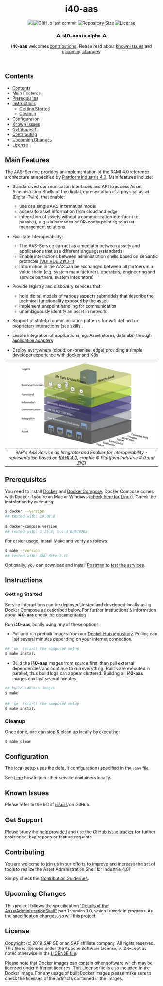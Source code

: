 <h1 align="center">
  i40-aas
</h1>

<div align="center">
    <a href="https://travis-ci.com/SAP/i40-aas" title="Build Status"><img src="https://travis-ci.com/SAP/i40-aas.svg?branch=master"></a>
    <img alt="GitHub last commit" src="https://img.shields.io/github/last-commit/SAP/i40-aas" />
    <img alt="Repository Size" src="https://img.shields.io/github/repo-size/SAP/i40-aas" />
    <img alt="License" src="https://img.shields.io/badge/License-Apache%202.0-green.svg" />
</div>

<div align="center">

  ### ⚠️ **i40-aas** is **alpha** ⚠️

</div>

<div align="center">

  **i40-aas** welcomes [contributions](#contributing). Please read about [known issues](#known-issues) and [upcoming changes](#upcoming-changes).

</div>

<br/>

## Contents

- [Contents](#contents)
- [Main Features](#main-features)
- [Prerequisites](#prerequisites)
- [Instructions](#instructions)
  - [Getting Started](#getting-started)
  - [Cleanup](#cleanup)
- [Configuration](#configuration)
- [Known Issues](#known-issues)
- [Get Support](#get-support)
- [Contributing](#contributing)
- [Upcoming Changes](#upcoming-changes)
- [License](#license)

## Main Features

The AAS-Service provides an implementation of the RAMI 4.0 reference architecture as specified by [Plattform Industrie 4.0](https://www.plattform-i40.de/PI40/Redaktion/DE/Downloads/Publikation/Details-of-the-Asset-Administration-Shell-Part1.html). Main features include:

- Standardized communication interfaces and API to access Asset Administration Shells of the digital representation of a physical asset (Digital Twin), that enable:

  - use of a single AAS information model
  - access to asset information from cloud and edge
  - integration of assets without a communication interface (i.e. passive), e.g. via barcodes or QR-codes pointing to asset management solutions

- Facilitate Interoperability:

  - The AAS-Service can act as a mediator between assets and applications that use different languages/standards
  - Enable interactions between administration shells based on semantic protocols [(VDI/VDE 2193-1)](https://www.vdi.de/richtlinien/details/vdivde-2193-blatt-1-sprache-fuer-i40-komponenten-struktur-von-nachrichten)
  - Information in the AAS can be exchanged between all
    partners in a value chain (e.g. system manufacturers, operators, engineering and service partners, system integrators)

- Provide registry and discovery services that:

  - hold digital models of various aspects submodels that describe the technical functionality exposed by the asset
  - implement endpoint handling for communication
  - unambiguously identify an asset in network

- Support of statefull communication patterns for well defined or proprietary interactions (see [skills](https://github.com/SAP/i40-aas/blob/master/docs/markdown/onboarding-skill.md)).

- Enable integration of applications (eg. Asset stores, datalake) through [application adapters](https://github.com/SAP/i40-aas/blob/master/docs/markdown/adapter-registry.md)

- Deploy everywhere (cloud, on-premise, edge) providing a simple developer experience with docker and K8s

[ramisap]: docs/images/RAMI_SAP.png 'Based on RAMI 4.0'

|                                         ![alt text][ramisap]                                          |
| :---------------------------------------------------------------------------------------------------: |
| _SAP's AAS Service as Integrator and Enabler for Interoperability - representation based on [RAMI 4.0](https://www.plattform-i40.de/PI40/Redaktion/EN/Downloads/Publikation/rami40-an-introduction.pdf?__blob=publicationFile&v=7), graphic © Plattform Industrie 4.0 and ZVEI_|

## Prerequisites

You need to install [Docker](https://www.docker.com) and [Docker Compose](https://docs.docker.com/compose/). Docker Compose comes with Docker if you're on Mac or Windows ([check here for Linux](https://docs.docker.com/compose/install/)). Check the installation by executing:

```bash
$ docker --version
## tested with: 19.03.8

$ docker-compose version
## tested with: 1.25.4, build 8d51620a
```

For easier usage, install Make and verify as follows:

```bash
$ make --version
## tested with: GNU Make 3.81
```

Optionally, you can download and install [Postman](https://www.getpostman.com) to [test the services](docs/markdown/test.md).

## Instructions

### Getting Started

Service interactions can be deployed, tested and developed locally using Docker Compose as described below. For further instructions & information about **i40-aas** check [the documentation](docs/README.md)

Run **i40-aas** locally using any of these options:

- Pull and run prebuilt images from our [Docker Hub repository](https://hub.docker.com/orgs/sapi40/repositories). Pulling can last several minutes depending on your internet connection.

```bash
## 'up' (start) the composed setup
$ make install
```

- Build the **i40-aas** images from source first, then pull external dependencies and continue to run everything. Builds are executed in parallel, thus build logs can appear cluttered. Building all **i40-aas** images can last several minutes.

```bash
## build i40-aas images
$ make

## 'up' (start) the composed setup
$ make install
```

### Cleanup

Once done, one can stop & clean up locally by executing:

```bash
$ make clean
```

## Configuration

The local setup uses the default configurations specified in the `.env` file.

See [here](docs/markdown/join-containers.md) how to join other service containers locally.

## Known Issues

<!--- Please list all known issues, or bugs, here. Even if the project is provided "as-is" any known problems should be listed. --->

Please refer to the list of [issues](https://github.com/SAP/i40-aas/issues) on GitHub.

## Get Support

<!--- This section should contain details on how the outside user can obtain support, ask questions, or post a bug report on your project. If your project is provided "as-is", with no expected changes or support, you must state that here. --->

Please study the [help provided](docs/README.md) and use the [GitHub issue tracker](https://github.com/SAP/i40-aas/issues) for further assistance, bug reports or feature requests.

## Contributing

<!--- Details on how external developers can contribute to your code should be posted here. You can also link to a dedicated CONTRIBUTING.md file. See further details here. --->

You are welcome to join us in our efforts to improve and increase the set of tools to realize the Asset Administration Shell for Industrie 4.0!

Simply check the [Contribution Guidelines](CONTRIBUTING.md).

## Upcoming Changes

<!--- Details on any expected changes in later versions. If your project is released "as-is", or you know of no upcoming changes, this section can be omitted. --->

This project follows the specification ["Details of the AssetAdministrationShell"](https://www.plattform-i40.de/PI40/Redaktion/EN/Downloads/Publikation/2018-details-of-the-asset-administration-shell.html) part 1 version 1.0, which is work in progress. As the specification changes, so will this project.

## License

Copyright (c) 2019 SAP SE or an SAP affiliate company. All rights reserved. This file is licensed under the Apache Software License, v. 2 except as noted otherwise in the [LICENSE file](LICENSE).

Please note that Docker images can contain other software which may be licensed under different licenses. This License file is also included in the Docker image. For any usage of built Docker images please make sure to check the licenses of the artifacts contained in the images.
